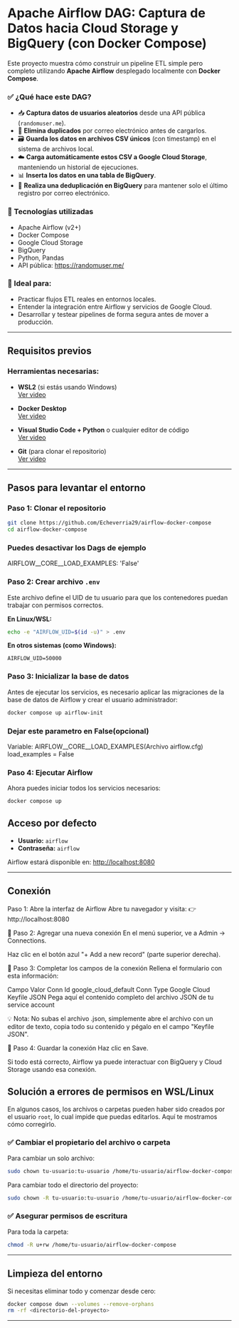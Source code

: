 # Apache Airflow DAG: Captura de Datos hacia Cloud Storage y BigQuery (con Docker Compose)

Este proyecto muestra cómo construir un pipeline ETL simple pero completo utilizando **Apache Airflow** desplegado localmente con **Docker Compose**.

### ✅ ¿Qué hace este DAG?

- 📥 **Captura datos de usuarios aleatorios** desde una API pública (`randomuser.me`).
- 🧹 **Elimina duplicados** por correo electrónico antes de cargarlos.
- 🗃️ **Guarda los datos en archivos CSV únicos** (con timestamp) en el sistema de archivos local.
- ☁️ **Carga automáticamente estos CSV a Google Cloud Storage**, manteniendo un historial de ejecuciones.
- 📊 **Inserta los datos en una tabla de BigQuery**.
- 🔁 **Realiza una deduplicación en BigQuery** para mantener solo el último registro por correo electrónico.

### 🚀 Tecnologías utilizadas

- Apache Airflow (v2+)
- Docker Compose
- Google Cloud Storage
- BigQuery
- Python, Pandas
- API pública: https://randomuser.me/

### 🧠 Ideal para:

- Practicar flujos ETL reales en entornos locales.
- Entender la integración entre Airflow y servicios de Google Cloud.
- Desarrollar y testear pipelines de forma segura antes de mover a producción.

---

## Requisitos previos

### Herramientas necesarias:

- **WSL2** (si estás usando Windows)  
  [Ver video](https://www.youtube.com/watch?v=nkwvDatrKGM&ab_channel=JashTechTV)

- **Docker Desktop**  
  [Ver video](https://www.youtube.com/watch?v=jiJFDwmWrWk&ab_channel=UskoKruM2010)

- **Visual Studio Code + Python** o cualquier editor de código  
  [Ver video](https://www.youtube.com/watch?v=1E44n9NL2gw&ab_channel=OssabaTech)

- **Git** (para clonar el repositorio)  
  [Ver video](https://www.youtube.com/watch?v=wVKyeLs0hfg&ab_channel=FerDaniele)

---

## Pasos para levantar el entorno

### Paso 1: Clonar el repositorio

```bash
git clone https://github.com/Echeverria29/airflow-docker-compose
cd airflow-docker-compose
```
### Puedes desactivar los Dags de ejemplo
AIRFLOW__CORE__LOAD_EXAMPLES: 'False'

### Paso 2: Crear archivo `.env`

Este archivo define el UID de tu usuario para que los contenedores puedan trabajar con permisos correctos.

**En Linux/WSL:**

```bash
echo -e "AIRFLOW_UID=$(id -u)" > .env
```

**En otros sistemas (como Windows):**

```env
AIRFLOW_UID=50000
```

### Paso 3: Inicializar la base de datos

Antes de ejecutar los servicios, es necesario aplicar las migraciones de la base de datos de Airflow y crear el usuario administrador:

```bash
docker compose up airflow-init
```
### Dejar este parametro en False(opcional)
Variable: AIRFLOW__CORE__LOAD_EXAMPLES(Archivo airflow.cfg)
load_examples = False

### Paso 4: Ejecutar Airflow

Ahora puedes iniciar todos los servicios necesarios:

```bash
docker compose up
```
## Acceso por defecto

- **Usuario:** `airflow`  
- **Contraseña:** `airflow`

Airflow estará disponible en: [http://localhost:8080](http://localhost:8080)

---
## Conexión

Paso 1: Abre la interfaz de Airflow
Abre tu navegador y visita:
👉 http://localhost:8080

📍 Paso 2: Agregar una nueva conexión
En el menú superior, ve a Admin → Connections.

Haz clic en el botón azul "+ Add a new record" (parte superior derecha).

📍 Paso 3: Completar los campos de la conexión
Rellena el formulario con esta información:

Campo	Valor
Conn Id	google_cloud_default
Conn Type	Google Cloud
Keyfile JSON	Pega aquí el contenido completo del archivo JSON de tu service account

💡 Nota: No subas el archivo .json, simplemente abre el archivo con un editor de texto, copia todo su contenido y pégalo en el campo "Keyfile JSON".

📍 Paso 4: Guardar la conexión
Haz clic en Save.

Si todo está correcto, Airflow ya puede interactuar con BigQuery y Cloud Storage usando esa conexión.


## Solución a errores de permisos en WSL/Linux

En algunos casos, los archivos o carpetas pueden haber sido creados por el usuario `root`, lo cual impide que puedas editarlos. Aquí te mostramos cómo corregirlo.

### ✅ Cambiar el propietario del archivo o carpeta

Para cambiar un solo archivo:

```bash
sudo chown tu-usuario:tu-usuario /home/tu-usuario/airflow-docker-compose/dags/basic_dag.py
```

Para cambiar todo el directorio del proyecto:

```bash
sudo chown -R tu-usuario:tu-usuario /home/tu-usuario/airflow-docker-compose
```

### ✅ Asegurar permisos de escritura

Para toda la carpeta:

```bash
chmod -R u+rw /home/tu-usuario/airflow-docker-compose
```
---

## Limpieza del entorno

Si necesitas eliminar todo y comenzar desde cero:

```bash
docker compose down --volumes --remove-orphans
rm -rf <directorio-del-proyecto>
```

---

